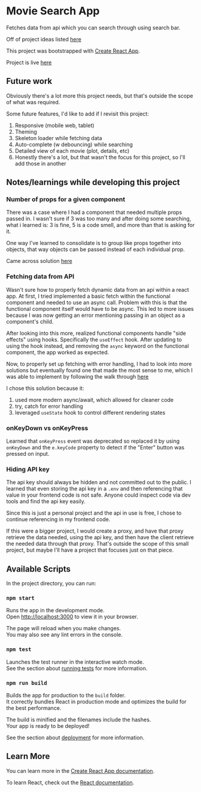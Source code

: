 # Movie Search App

Fetches data from api which you can search through using search bar.

Off of project ideas listed [here](https://medium.com/gitconnected/9-projects-you-can-do-to-become-a-front-end-master-in-2023-a4389153148c)

This project was bootstrapped with [Create React App](https://github.com/facebook/create-react-app).

Project is live [here](https://marvelous-capybara-5bb320.netlify.app/)

## Future work

Obviously there's a lot more this project needs, but that's outside the scope of what was required.

Some future features, I'd like to add if I revisit this project:

1. Responsive (mobile web, tablet)
2. Theming
3. Skeleton loader while fetching data
4. Auto-complete (w debouncing) while searching
5. Detailed view of each movie (plot, details, etc)
6. Honestly there's a lot, but that wasn't the focus for this project, so I'll add those in another

## Notes/learnings while developing this project

### Number of props for a given component

There was a case where I had a component that needed multiple props passed in. I wasn't sure if 3 was too many and after doing some searching, what i learned is: 3 is fine, 5 is a code smell, and more than that is asking for it.

One way I've learned to consolidate is to group like props together into objects, that way objects can be passed instead of each individual prop.

Came across solution [here](https://stackoverflow.com/questions/64386560/how-many-props-is-recommended-in-a-react-component#:~:text=I%20follow%20this%20rule%20of,clear%20and%20easy%20to%20maintain)

### Fetching data from API

Wasn't sure how to properly fetch dynamic data from an api within a react app. At first, I tried implemented a basic fetch within the functional component and needed to use an async call. Problem with this is that the functional component itself would have to be async. This led to more issues because I was now getting an error mentioning passing in an object as a component's child.

After looking into this more, realized functional components handle "side effects" using hooks. Specifically the `useEffect` hook. After updating to using the hook instead, and removing the `async` keyword on the functional component, the app worked as expected.

Now, to properly set up fetching with error handling, I had to look into more solutions but eventually found one that made the most sense to me, which I was able to implement by following the walk through [here](https://blog.logrocket.com/modern-api-data-fetching-methods-react/)

I chose this solution because it:

1. used more modern async/await, which allowed for cleaner code
2. try, catch for error handling
3. leveraged `useState` hook to control different rendering states

### onKeyDown vs onKeyPress

Learned that `onKeyPress` event was deprecated so replaced it by using `onKeyDown` and the `e.keyCode` property to detect if the "Enter" button was pressed on input.

### Hiding API key

The api key should always be hidden and not committed out to the public. I learned that even storing the api key in a `.env` and then referencing that value in your frontend code is not safe. Anyone could inspect code via dev tools and find the api key easily.

Since this is just a personal project and the api in use is free, I chose to continue referencing in my frontend code.

If this were a bigger project, I would create a proxy, and have that proxy retrieve the data needed, using the api key, and then have the client retrieve the needed data through that proxy. That's outside the scope of this small project, but maybe I'll have a project that focuses just on that piece.

## Available Scripts

In the project directory, you can run:

### `npm start`

Runs the app in the development mode.\
Open [http://localhost:3000](http://localhost:3000) to view it in your browser.

The page will reload when you make changes.\
You may also see any lint errors in the console.

### `npm test`

Launches the test runner in the interactive watch mode.\
See the section about [running tests](https://facebook.github.io/create-react-app/docs/running-tests) for more information.

### `npm run build`

Builds the app for production to the `build` folder.\
It correctly bundles React in production mode and optimizes the build for the best performance.

The build is minified and the filenames include the hashes.\
Your app is ready to be deployed!

See the section about [deployment](https://facebook.github.io/create-react-app/docs/deployment) for more information.

## Learn More

You can learn more in the [Create React App documentation](https://facebook.github.io/create-react-app/docs/getting-started).

To learn React, check out the [React documentation](https://reactjs.org/).
